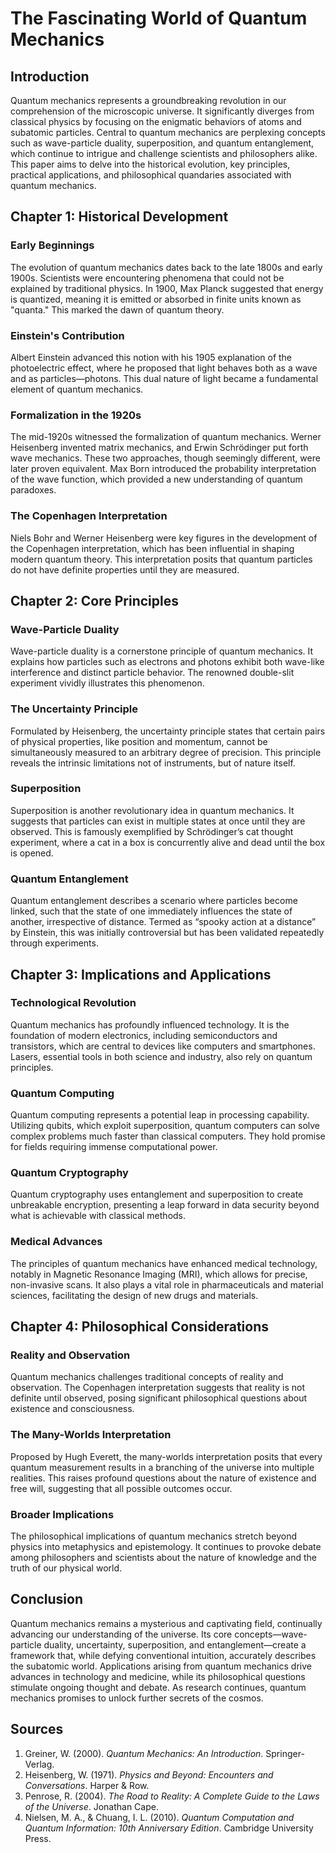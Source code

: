 # The Fascinating World of Quantum Mechanics

## Introduction

Quantum mechanics represents a groundbreaking revolution in our comprehension of the microscopic universe. It significantly diverges from classical physics by focusing on the enigmatic behaviors of atoms and subatomic particles. Central to quantum mechanics are perplexing concepts such as wave-particle duality, superposition, and quantum entanglement, which continue to intrigue and challenge scientists and philosophers alike. This paper aims to delve into the historical evolution, key principles, practical applications, and philosophical quandaries associated with quantum mechanics.

## Chapter 1: Historical Development

### Early Beginnings

The evolution of quantum mechanics dates back to the late 1800s and early 1900s. Scientists were encountering phenomena that could not be explained by traditional physics. In 1900, Max Planck suggested that energy is quantized, meaning it is emitted or absorbed in finite units known as "quanta." This marked the dawn of quantum theory.

### Einstein's Contribution

Albert Einstein advanced this notion with his 1905 explanation of the photoelectric effect, where he proposed that light behaves both as a wave and as particles—photons. This dual nature of light became a fundamental element of quantum mechanics.

### Formalization in the 1920s

The mid-1920s witnessed the formalization of quantum mechanics. Werner Heisenberg invented matrix mechanics, and Erwin Schrödinger put forth wave mechanics. These two approaches, though seemingly different, were later proven equivalent. Max Born introduced the probability interpretation of the wave function, which provided a new understanding of quantum paradoxes.

### The Copenhagen Interpretation

Niels Bohr and Werner Heisenberg were key figures in the development of the Copenhagen interpretation, which has been influential in shaping modern quantum theory. This interpretation posits that quantum particles do not have definite properties until they are measured.

## Chapter 2: Core Principles

### Wave-Particle Duality

Wave-particle duality is a cornerstone principle of quantum mechanics. It explains how particles such as electrons and photons exhibit both wave-like interference and distinct particle behavior. The renowned double-slit experiment vividly illustrates this phenomenon.

### The Uncertainty Principle

Formulated by Heisenberg, the uncertainty principle states that certain pairs of physical properties, like position and momentum, cannot be simultaneously measured to an arbitrary degree of precision. This principle reveals the intrinsic limitations not of instruments, but of nature itself.

### Superposition

Superposition is another revolutionary idea in quantum mechanics. It suggests that particles can exist in multiple states at once until they are observed. This is famously exemplified by Schrödinger’s cat thought experiment, where a cat in a box is concurrently alive and dead until the box is opened.

### Quantum Entanglement

Quantum entanglement describes a scenario where particles become linked, such that the state of one immediately influences the state of another, irrespective of distance. Termed as “spooky action at a distance” by Einstein, this was initially controversial but has been validated repeatedly through experiments.

## Chapter 3: Implications and Applications

### Technological Revolution

Quantum mechanics has profoundly influenced technology. It is the foundation of modern electronics, including semiconductors and transistors, which are central to devices like computers and smartphones. Lasers, essential tools in both science and industry, also rely on quantum principles.

### Quantum Computing

Quantum computing represents a potential leap in processing capability. Utilizing qubits, which exploit superposition, quantum computers can solve complex problems much faster than classical computers. They hold promise for fields requiring immense computational power.

### Quantum Cryptography

Quantum cryptography uses entanglement and superposition to create unbreakable encryption, presenting a leap forward in data security beyond what is achievable with classical methods.

### Medical Advances

The principles of quantum mechanics have enhanced medical technology, notably in Magnetic Resonance Imaging (MRI), which allows for precise, non-invasive scans. It also plays a vital role in pharmaceuticals and material sciences, facilitating the design of new drugs and materials.

## Chapter 4: Philosophical Considerations

### Reality and Observation

Quantum mechanics challenges traditional concepts of reality and observation. The Copenhagen interpretation suggests that reality is not definite until observed, posing significant philosophical questions about existence and consciousness.

### The Many-Worlds Interpretation

Proposed by Hugh Everett, the many-worlds interpretation posits that every quantum measurement results in a branching of the universe into multiple realities. This raises profound questions about the nature of existence and free will, suggesting that all possible outcomes occur.

### Broader Implications

The philosophical implications of quantum mechanics stretch beyond physics into metaphysics and epistemology. It continues to provoke debate among philosophers and scientists about the nature of knowledge and the truth of our physical world.

## Conclusion

Quantum mechanics remains a mysterious and captivating field, continually advancing our understanding of the universe. Its core concepts—wave-particle duality, uncertainty, superposition, and entanglement—create a framework that, while defying conventional intuition, accurately describes the subatomic world. Applications arising from quantum mechanics drive advances in technology and medicine, while its philosophical questions stimulate ongoing thought and debate. As research continues, quantum mechanics promises to unlock further secrets of the cosmos.

## Sources

1. Greiner, W. (2000). *Quantum Mechanics: An Introduction*. Springer-Verlag.
2. Heisenberg, W. (1971). *Physics and Beyond: Encounters and Conversations*. Harper & Row.
3. Penrose, R. (2004). *The Road to Reality: A Complete Guide to the Laws of the Universe*. Jonathan Cape.
4. Nielsen, M. A., & Chuang, I. L. (2010). *Quantum Computation and Quantum Information: 10th Anniversary Edition*. Cambridge University Press.